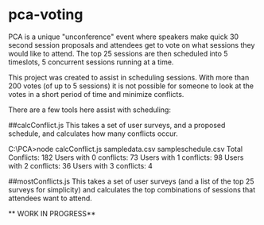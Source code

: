 # pca-voting

PCA is a unique "unconference" event where speakers make quick 30 second session proposals and attendees get to vote on what sessions they would like to attend. The top 25 sessions are then scheduled into 5 timeslots, 5 concurrent sessions running at a time.

This project was created to assist in scheduling sessions. With more than 200 votes (of up to 5 sessions) it is not possible for someone to look at the votes in a short period of time and minimize conflicts.

There are a few tools here assist with scheduling:

##calcConflict.js
This takes a set of user surveys, and a proposed schedule, and calculates how many conflicts occur.

C:\PCA>node calcConflict.js sampledata.csv sampleschedule.csv
Total Conflicts: 182
Users with 0 conflicts: 73
Users with 1 conflicts: 98
Users with 2 conflicts: 36
Users with 3 conflicts: 4

##mostConflicts.js
This takes a set of user surveys (and a list of the top 25 surveys for simplicity) and calculates the top combinations of sessions that attendees want to attend.

** WORK IN PROGRESS**

